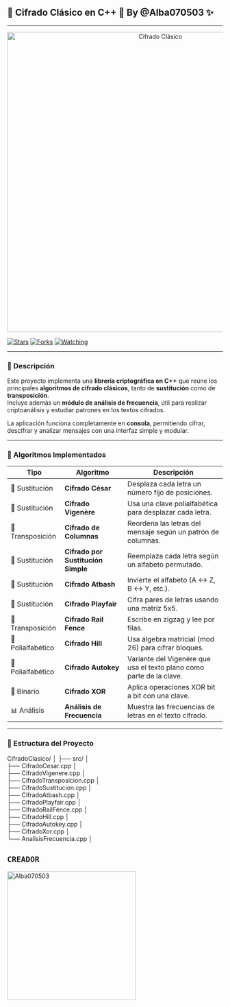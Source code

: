 ## 🔐 Cifrado Clásico en C++ 🔐 By @Alba070503 ✨
---

<p align="center">
<img src="https://upload.wikimedia.org/wikipedia/commons/thumb/2/20/Caesar_cipher_left_shift_of_3.svg/800px-Caesar_cipher_left_shift_of_3.svg.png" alt="Cifrado Clásico" width="700"/>
</p>

<a href="https://github.com/Alba070503/Cifrado-Clasico"><img title="Stars" src="https://img.shields.io/github/stars/Alba070503/Cifrado-Clasico?color=blue&style=flat-square" /></a>
<a href="https://github.com/Alba070503/Cifrado-Clasico/network/members"><img title="Forks" src="https://img.shields.io/github/forks/Alba070503/Cifrado-Clasico?color=blue&style=flat-square" /></a>
<a href="https://github.com/Alba070503/Cifrado-Clasico/watchers"><img title="Watching" src="https://img.shields.io/github/watchers/Alba070503/Cifrado-Clasico?label=watchers&color=blue&style=flat-square" /></a>

---

### 📜 Descripción

Este proyecto implementa una **librería criptográfica en C++** que reúne los principales **algoritmos de cifrado clásicos**, tanto de **sustitución** como de **transposición**.  
Incluye además un **módulo de análisis de frecuencia**, útil para realizar criptoanálisis y estudiar patrones en los textos cifrados.

La aplicación funciona completamente en **consola**, permitiendo cifrar, descifrar y analizar mensajes con una interfaz simple y modular.

---

### 🧩 Algoritmos Implementados

| Tipo | Algoritmo | Descripción |
|------|------------|-------------|
| 🔁 Sustitución | **Cifrado César** | Desplaza cada letra un número fijo de posiciones. |
| 🔁 Sustitución | **Cifrado Vigenère** | Usa una clave polialfabética para desplazar cada letra. |
| 🔀 Transposición | **Cifrado de Columnas** | Reordena las letras del mensaje según un patrón de columnas. |
| 🔁 Sustitución | **Cifrado por Sustitución Simple** | Reemplaza cada letra según un alfabeto permutado. |
| 🔁 Sustitución | **Cifrado Atbash** | Invierte el alfabeto (A ↔ Z, B ↔ Y, etc.). |
| 🔁 Sustitución | **Cifrado Playfair** | Cifra pares de letras usando una matriz 5x5. |
| 🔀 Transposición | **Cifrado Rail Fence** | Escribe en zigzag y lee por filas. |
| 🔢 Polialfabético | **Cifrado Hill** | Usa álgebra matricial (mod 26) para cifrar bloques. |
| 🔁 Polialfabético | **Cifrado Autokey** | Variante del Vigenère que usa el texto plano como parte de la clave. |
| 💾 Binario | **Cifrado XOR** | Aplica operaciones XOR bit a bit con una clave. |
| 📊 Análisis | **Análisis de Frecuencia** | Muestra las frecuencias de letras en el texto cifrado. |

---

### 🧱 Estructura del Proyecto

CifradoClasico/ │ 
├── src/ │   
├── CifradoCesar.cpp │  
├── CifradoVigenere.cpp │   
├── CifradoTransposicion.cpp │  
├── CifradoSustitucion.cpp │  
├── CifradoAtbash.cpp │   
├── CifradoPlayfair.cpp │  
├── CifradoRailFence.cpp │   
├── CifradoHill.cpp │   
├── CifradoAutokey.cpp │   
├── CifradoXor.cpp │   
└── AnalisisFrecuencia.cpp │ 
 ## `CREADOR` 
<a href="https://github.com/Alba070503"><img src="https://github.com/Alba070503.png" width="300" height="300" alt="Alba070503"/></a>
